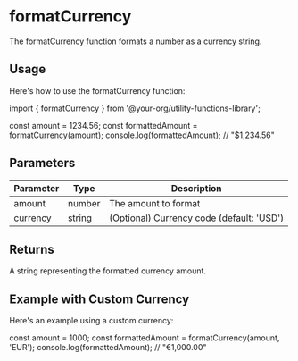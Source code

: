 # formatCurrency

The formatCurrency function formats a number as a currency string.

## Usage

Here's how to use the formatCurrency function:

import { formatCurrency } from '@your-org/utility-functions-library';

const amount = 1234.56;
const formattedAmount = formatCurrency(amount);
console.log(formattedAmount); // "$1,234.56"

## Parameters

| Parameter | Type   | Description                    |
|-----------|--------|--------------------------------|
| amount    | number | The amount to format           |
| currency  | string | (Optional) Currency code (default: 'USD') |

## Returns

A string representing the formatted currency amount.

## Example with Custom Currency

Here's an example using a custom currency:

const amount = 1000;
const formattedAmount = formatCurrency(amount, 'EUR');
console.log(formattedAmount); // "€1,000.00"